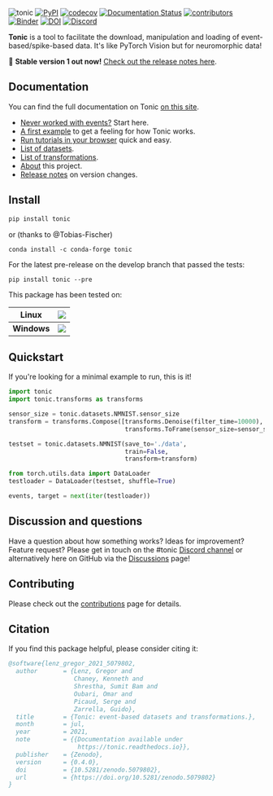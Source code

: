 ![tonic](tonic-logo-padded.png)
[![PyPI](https://img.shields.io/pypi/v/tonic)](https://pypi.org/project/tonic/)
[![codecov](https://codecov.io/gh/neuromorphs/tonic/branch/develop/graph/badge.svg?token=Q0BMYGUSZQ)](https://codecov.io/gh/neuromorphs/tonic)
[![Documentation Status](https://readthedocs.org/projects/tonic/badge/?version=latest)](https://tonic.readthedocs.io/en/latest/?badge=latest)
[![contributors](https://img.shields.io/github/contributors-anon/neuromorphs/tonic)](https://github.com/neuromorphs/tonic/pulse)
[![Binder](https://mybinder.org/badge_logo.svg)](https://mybinder.org/v2/gh/neuromorphs/tonic/main?labpath=docs%2Ftutorials)
[![DOI](https://zenodo.org/badge/DOI/10.5281/zenodo.5079802.svg)](https://doi.org/10.5281/zenodo.5079802)
[![Discord](https://img.shields.io/discord/852094154188259338)](https://discord.gg/V6FHBZURkg)

**Tonic** is a tool to facilitate the download, manipulation and loading of event-based/spike-based data. It's like PyTorch Vision but for neuromorphic data!

:rocket: **Stable version 1 out now!** [Check out the release notes here](https://tonic.readthedocs.io/en/latest/about/release_notes.html).

## Documentation
You can find the full documentation on Tonic [on this site](https://tonic.readthedocs.io/en/latest/index.html).

* [Never worked with events?](https://tonic.readthedocs.io/en/latest/getting_started/intro-event-cameras.html) Start here.
* [A first example](https://tonic.readthedocs.io/en/latest/tutorials/nmnist.html) to get a feeling for how Tonic works.
* [Run tutorials in your browser](https://mybinder.org/v2/gh/neuromorphs/tonic/main?labpath=docs%2Ftutorials) quick and easy.
* [List of datasets](https://tonic.readthedocs.io/en/latest/reference/datasets.html).
* [List of transformations](https://tonic.readthedocs.io/en/latest/reference/transformations.html).
* [About](https://tonic.readthedocs.io/en/latest/about/about.html) this project.
* [Release notes](https://tonic.readthedocs.io/en/latest/about/release_notes.html) on version changes.

## Install
```bash
pip install tonic
```
or (thanks to @Tobias-Fischer)
```
conda install -c conda-forge tonic
```
For the latest pre-release on the develop branch that passed the tests:
```
pip install tonic --pre
```
This package has been tested on:

| Linux    | [![](http://github-actions.40ants.com/neuromorphs/tonic/matrix.svg?only=ci.multitest.ubuntu-latest)](https://github.com/neuromorphs/tonic)|
|----------|-------------------------------------------------------------------------------------------------------------------------------------------|
| **Windows**  | [![](http://github-actions.40ants.com/neuromorphs/tonic/matrix.svg?only=ci.multitest.windows-2022)](https://github.com/neuromorphs/tonic) |

## Quickstart
If you're looking for a minimal example to run, this is it!

```python
import tonic
import tonic.transforms as transforms

sensor_size = tonic.datasets.NMNIST.sensor_size
transform = transforms.Compose([transforms.Denoise(filter_time=10000),
                                transforms.ToFrame(sensor_size=sensor_size, n_time_bins=3),])

testset = tonic.datasets.NMNIST(save_to='./data',
                                train=False,
                                transform=transform)

from torch.utils.data import DataLoader
testloader = DataLoader(testset, shuffle=True)

events, target = next(iter(testloader))
```

## Discussion and questions
Have a question about how something works? Ideas for improvement? Feature request? Please get in touch on the #tonic [Discord channel](https://discord.gg/V6FHBZURkg)
 or alternatively here on GitHub via the [Discussions](https://github.com/neuromorphs/tonic/discussions) page!

## Contributing
Please check out the [contributions](https://tonic.readthedocs.io/en/latest/about/contribute.html) page for details.

## Citation
If you find this package helpful, please consider citing it:

```BibTex
@software{lenz_gregor_2021_5079802,
  author       = {Lenz, Gregor and
                  Chaney, Kenneth and
                  Shrestha, Sumit Bam and
                  Oubari, Omar and
                  Picaud, Serge and
                  Zarrella, Guido},
  title        = {Tonic: event-based datasets and transformations.},
  month        = jul,
  year         = 2021,
  note         = {{Documentation available under 
                   https://tonic.readthedocs.io}},
  publisher    = {Zenodo},
  version      = {0.4.0},
  doi          = {10.5281/zenodo.5079802},
  url          = {https://doi.org/10.5281/zenodo.5079802}
}
```
